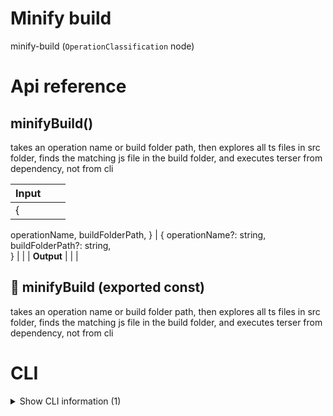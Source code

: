 # Minify build

minify-build (`OperationClassification` node)



# Api reference

## minifyBuild()

takes an operation name or build folder path, then explores all ts files in src folder, finds the matching js file in the build folder, and executes terser from dependency, not from cli


| Input      |    |    |
| ---------- | -- | -- |
| {
  operationName,
  buildFolderPath,
} | { operationName?: string, <br />buildFolderPath?: string, <br /> } |  |
| **Output** |    |    |



## 📄 minifyBuild (exported const)

takes an operation name or build folder path, then explores all ts files in src folder, finds the matching js file in the build folder, and executes terser from dependency, not from cli

# CLI

<details><summary>Show CLI information (1)</summary>
    
  # 📄 [operationName] (unexported const)


  </details>

